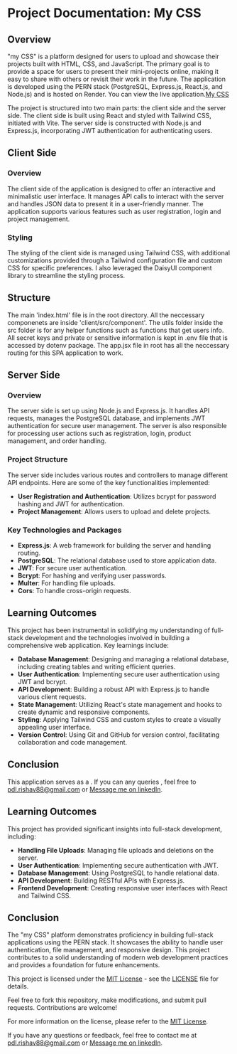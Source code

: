 # Project Documentation: My CSS

## Overview
"my CSS" is a platform designed for users to upload and showcase their projects built with HTML, CSS, and JavaScript. The primary goal is to provide a space for users to present their mini-projects online, making it easy to share with others or revisit their work in the future. The application is developed using the PERN stack (PostgreSQL, Express.js, React.js, and Node.js) and is hosted on Render. You can view the live application.[My CSS](https://my-css.onrender.com/)

The project is structured into two main parts: the client side and the server side. The client side is built using React and styled with Tailwind CSS, initiated with Vite. The server side is constructed with Node.js and Express.js, incorporating JWT authentication for authenticating users.

## Client Side

### Overview
The client side of the application is designed to offer an interactive and minimalistic user interface. It manages API calls to interact with the server and handles JSON data to present it in a user-friendly manner. The application supports various features such as user registration, login and project management.
### Styling
The styling of the client side is managed using Tailwind CSS, with additional customizations provided through a Tailwind configuration file and custom CSS for specific preferences. I also leveraged the DaisyUI component library to streamline the styling process.

## Structure
The main 'index.html' file is in the root directory. All the neccessary componenets are inside 'client/src/component'. The utils folder inside the src folder is for any helper functions such as functions that get users info. All secret keys and private or sensitive information is kept in .env file that is accessed by dotenv package. The app.jsx file in root has all the neccessary routing for this SPA application to work.

## Server Side

### Overview
The server side is set up using Node.js and Express.js. It handles API requests, manages the PostgreSQL database, and implements JWT authentication for secure user management. The server is also responsible for processing user actions such as registration, login, product management, and order handling.

### Project Structure
The server side includes various routes and controllers to manage different API endpoints. Here are some of the key functionalities implemented:

- **User Registration and Authentication**: Utilizes bcrypt for password hashing and JWT for authentication.
- **Project Management**: Allows users to upload and delete projects.

### Key Technologies and Packages
- **Express.js**: A web framework for building the server and handling routing.
- **PostgreSQL**: The relational database used to store application data.
- **JWT**: For secure user authentication.
- **Bcrypt**: For hashing and verifying user passwords.
- **Multer**: For handling file uploads.
- **Cors**: To handle cross-origin requests.

## Learning Outcomes
This project has been instrumental in solidifying my understanding of full-stack development and the technologies involved in building a comprehensive web application. Key learnings include:

- **Database Management**: Designing and managing a relational database, including creating tables and writing efficient queries.
- **User Authentication**: Implementing secure user authentication using JWT and bcrypt.
- **API Development**: Building a robust API with Express.js to handle various client requests.
- **State Management**: Utilizing React's state management and hooks to create dynamic and responsive components.
- **Styling**: Applying Tailwind CSS and custom styles to create a visually appealing user interface.
- **Version Control**: Using Git and GitHub for version control, facilitating collaboration and code management.

## Conclusion
This application serves as a . If you can any queries , feel free to [pdl.rishav88@gmail.com](mailto:pdl.rishav88@gmail.com) or [Message me on linkedIn](https://www.linkedin.com/in/poudelrishavz/).

## Learning Outcomes
This project has provided significant insights into full-stack development, including:

- **Handling File Uploads**: Managing file uploads and deletions on the server.
- **User Authentication**: Implementing secure authentication with JWT.
- **Database Management**: Using PostgreSQL to handle relational data.
- **API Development**: Building RESTful APIs with Express.js.
- **Frontend Development**: Creating responsive user interfaces with React and Tailwind CSS.

## Conclusion
The "my CSS" platform demonstrates proficiency in building full-stack applications using the PERN stack. It showcases the ability to handle user authentication, file management, and responsive design. This project contributes to a solid understanding of modern web development practices and provides a foundation for future enhancements.

This project is licensed under the [MIT License](LICENSE) - see the [LICENSE](LICENSE) file for details.

Feel free to fork this repository, make modifications, and submit pull requests. Contributions are welcome!

For more information on the license, please refer to the [MIT License](https://opensource.org/licenses/MIT).

If you have any questions or feedback, feel free to contact me at [pdl.rishav88@gmail.com](mailto:pdl.rishav88@gmail.com) or [Message me on linkedIn](https://www.linkedin.com/in/poudelrishavz/).
